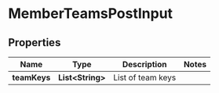 

# MemberTeamsPostInput


## Properties

Name | Type | Description | Notes
------------ | ------------- | ------------- | -------------
**teamKeys** | **List&lt;String&gt;** | List of team keys | 



